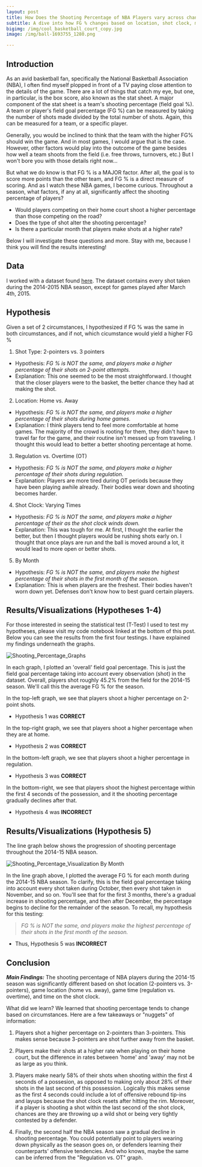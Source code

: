 ```yaml
---
layout: post
title: How Does the Shooting Percentage of NBA Players vary across changing circumstances?
subtitle: A dive into how FG % changes based on location, shot clock, month, and other factors
bigimg: /img/cool_basketball_court_copy.jpg
image: /img/ball-1693755_1280.png

---
```


## Introduction

As an avid basketball fan, specifically the National Basketball Association (NBA), I often find myself plopped in front of a TV paying close attention to the details of the game. There are a lot of things that catch my eye, but one, in particular, is the box score, also known as the stat sheet. A major component of the stat sheet is a team's shooting percentage (field goal %). A team or player's field goal percentage (FG %) can be measured by taking the number of shots made divided by the total number of shots. Again, this can be measured for a team, or a specific player. 

Generally, you would be inclined to think that the team with the higher FG% should win the game. And in most games, I would argue that is the case. However, other factors would play into the outcome of the game besides how well a team shoots from the field (i.e. free throws, turnovers, etc.) But I won't bore you with those details right now...

But what we do know is that FG % is a MAJOR factor. After all, the goal is to score more points than the other team, and FG % is a direct measure of scoring. And as I watch these NBA games, I become curious. Throughout a season, what factors, if any at all, significantly affect the shooting percentage of players?

- Would players competing on their home court shoot a higher percentage than those competing on the road?
- Does the type of shot alter the shooting percentage?
- Is there a particular month that players make shots at a higher rate?

Below I will investigate these questions and more. Stay with me, because I think you will find the results interesting!

## Data

I worked with a dataset found [here](https://www.kaggle.com/dansbecker/nba-shot-logs). The dataset contains every shot taken during the 2014-2015 NBA season, except for games played after March 4th, 2015. 

## Hypothesis

Given a set of 2 circumstances, I hypothesized if FG % was the same in both circumstances, and if not, which cicumstance would yield a higher FG %

1) Shot Type: 2-pointers vs. 3 pointers
  - Hypothesis: *FG % is NOT the same, and players make a higher percentage of their shots on 2-point attempts.*
  - Explanation: This one seemed to be the most straightforward. I thought that the closer players were to the basket, the better chance     they had at making the shot.
  
2) Location: Home vs. Away
  - Hypothesis: *FG % is NOT the same, and players make a higher percentage of their shots during home games.*
  - Explanation: I think players tend to feel more comfortable at home games. The majority of the crowd is rooting for them, they didn't have to travel far for the game, and their routine isn't messed up from traveling. I thought this would lead to better a better shooting percentage at home.
  
3) Regulation vs. Overtime (OT)
  - Hypothesis: *FG % is NOT the same, and players make a higher percentage of their shots during regulation.*
  - Explanation: Players are more tired during OT periods because they have been playing awhile already. Their bodies wear down and shooting becomes harder.
  
4) Shot Clock: Varying Times
  - Hypothesis: *FG % is NOT the same, and players make a higher percentage of their as the shot clock winds down.*
  - Explanation: This was tough for me. At first, I thought the earlier the better, but then I thought players would be rushing shots early on. I thought that once plays are run and the ball is moved around a lot, it would lead to more open or better shots.
  
5) By Month
  - Hypothesis: *FG % is NOT the same, and players make the highest percentage of their shots in the first month of the season.*
  - Explanation: This is when players are the freshest. Their bodies haven't worn down yet. Defenses don't know how to best guard certain players.
  
## Results/Visualizations (Hypotheses 1-4)
  
For those interested in seeing the statistical test (T-Test) I used to test my hypotheses, please visit my code notebook linked at the bottom of this post. Below you can see the results from the first four testings. I have explained my findings underneath the graphs.

  ![Shooting_Percentage_Graphs](/img/Shooting_Percentage_Viz.png)
  
In each graph, I plotted an 'overall' field goal percentage. This is just the field goal percentage taking into account every observation (shot) in the dataset. Overall, players shot roughly 45.2% from the field for the 2014-15 season. We'll call this the average FG % for the season. 

In the top-left graph, we see that players shoot a higher percentage on 2-point shots.
  - Hypothesis 1 was **CORRECT**
  
In the top-right graph, we see that players shoot a higher percentage when they are at home.
  - Hypothesis 2 was **CORRECT**
 
In the bottom-left graph, we see that players shoot a higher percentage in regulation.
  - Hypothesis 3 was **CORRECT**
  
In the bottom-right, we see that players shoot the highest percentage within the first 4 seconds of the possession, and it the shooting percentage gradually declines after that.
  - Hypothesis 4 was **INCORRECT**
  
## Results/Visualizations (Hypothesis 5)

The line graph below shows the progression of shooting percentage throughout the 2014-15 NBA season.

 ![Shooting_Percentage_Visualization By Month](/img/Shooting_by_month.png)
 
In the line graph above, I plotted the average FG % for each month during the 2014-15 NBA season. To clarify, this is the field goal percentage taking into account every shot taken during October, then every shot taken in November, and so on. You'll see that for the first 3 months, there's a gradual increase in shooting percentage, and then after December, the percentage begins to decline for the remainder of the season. To recall, my hypothesis for this testing:
    
>*FG % is NOT the same, and players make the highest percentage of their shots in the first month of the season.*
    
  - Thus, Hypothesis 5 was **INCORRECT**

## Conclusion

***Main Findings:*** The shooting percentage of NBA players during the 2014-15 season was significantly different based on shot location (2-pointers vs. 3-pointers), game location (home vs. away), game time (regulation vs. overtime), and time on the shot clock.

What did we learn? We learned that shooting percentage tends to change based on circumstances. Here are a few takeaways or "nuggets" of information:

1) Players shot a higher percentage on 2-pointers than 3-pointers. This makes sense because 3-pointers are shot further away from the basket.

2) Players make their shots at a higher rate when playing on their home court, but the difference in rates between 'home' and 'away' may not be as large as you think.

3) Players make nearly 58% of their shots when shooting within the first 4 seconds of a possesion, as opposed to making only about 28% of their shots in the last second of this possession. Logically this makes sense as the first 4 seconds could include a lot of offensive rebound tip-ins and layups because the shot clock resets after hitting the rim. Moreover, if a player is shooting a shot within the last second of the shot clock, chances are they are throwing up a wild shot or being very tightly contested by a defender.

4) Finally, the second half the NBA season saw a gradual decline in shooting percentage. You could potentially point to players wearing down physically as the season goes on, or defenders learning their counterparts' offensive tendencies. And who knows, maybe the same can be inferred from the "Regulation vs. OT" graph.

